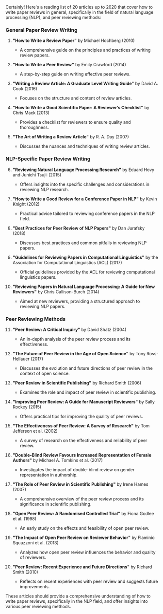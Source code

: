 Certainly! Here's a reading list of 20 articles up to 2020 that cover how to write paper reviews in general, specifically in the field of natural language processing (NLP), and peer reviewing methods:

### General Paper Review Writing
1. **"How to Write a Review Paper"** by Michael Hochberg (2010)
   - A comprehensive guide on the principles and practices of writing review papers.

2. **"How to Write a Peer Review"** by Emily Crawford (2014)
   - A step-by-step guide on writing effective peer reviews.

3. **"Writing a Review Article: A Graduate Level Writing Guide"** by David A. Cook (2016)
   - Focuses on the structure and content of review articles.

4. **"How to Write a Good Scientific Paper: A Reviewer’s Checklist"** by Chris Mack (2013)
   - Provides a checklist for reviewers to ensure quality and thoroughness.

5. **"The Art of Writing a Review Article"** by R. A. Day (2007)
   - Discusses the nuances and techniques of writing review articles.

### NLP-Specific Paper Review Writing
6. **"Reviewing Natural Language Processing Research"** by Eduard Hovy and Junichi Tsujii (2015)
   - Offers insights into the specific challenges and considerations in reviewing NLP research.

7. **"How to Write a Good Review for a Conference Paper in NLP"** by Kevin Knight (2012)
   - Practical advice tailored to reviewing conference papers in the NLP field.

8. **"Best Practices for Peer Review of NLP Papers"** by Dan Jurafsky (2018)
   - Discusses best practices and common pitfalls in reviewing NLP papers.

9. **"Guidelines for Reviewing Papers in Computational Linguistics"** by the Association for Computational Linguistics (ACL) (2017)
   - Official guidelines provided by the ACL for reviewing computational linguistics papers.

10. **"Reviewing Papers in Natural Language Processing: A Guide for New Reviewers"** by Chris Callison-Burch (2014)
    - Aimed at new reviewers, providing a structured approach to reviewing NLP papers.

### Peer Reviewing Methods
11. **"Peer Review: A Critical Inquiry"** by David Shatz (2004)
    - An in-depth analysis of the peer review process and its effectiveness.

12. **"The Future of Peer Review in the Age of Open Science"** by Tony Ross-Hellauer (2017)
    - Discusses the evolution and future directions of peer review in the context of open science.

13. **"Peer Review in Scientific Publishing"** by Richard Smith (2006)
    - Examines the role and impact of peer review in scientific publishing.

14. **"Improving Peer Review: A Guide for Manuscript Reviewers"** by Sally Rockey (2015)
    - Offers practical tips for improving the quality of peer reviews.

15. **"The Effectiveness of Peer Review: A Survey of Research"** by Tom Jefferson et al. (2002)
    - A survey of research on the effectiveness and reliability of peer review.

16. **"Double-Blind Review Favours Increased Representation of Female Authors"** by Michael A. Tomkins et al. (2017)
    - Investigates the impact of double-blind review on gender representation in authorship.

17. **"The Role of Peer Review in Scientific Publishing"** by Irene Hames (2007)
    - A comprehensive overview of the peer review process and its significance in scientific publishing.

18. **"Open Peer Review: A Randomised Controlled Trial"** by Fiona Godlee et al. (1998)
    - An early study on the effects and feasibility of open peer review.

19. **"The Impact of Open Peer Review on Reviewer Behavior"** by Flaminio Squazzoni et al. (2013)
    - Analyzes how open peer review influences the behavior and quality of reviewers.

20. **"Peer Review: Recent Experience and Future Directions"** by Richard Smith (2010)
    - Reflects on recent experiences with peer review and suggests future improvements.

These articles should provide a comprehensive understanding of how to write paper reviews, specifically in the NLP field, and offer insights into various peer reviewing methods.